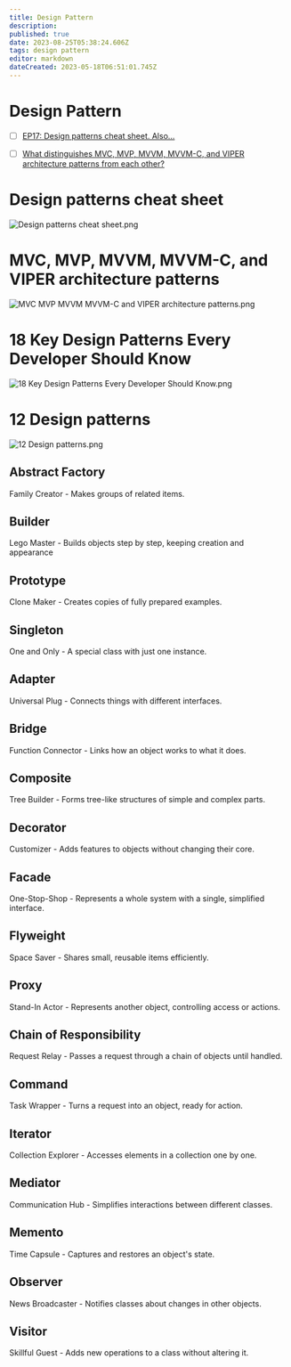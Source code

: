 ```yaml
---
title: Design Pattern
description: 
published: true
date: 2023-08-25T05:38:24.606Z
tags: design pattern
editor: markdown
dateCreated: 2023-05-18T06:51:01.745Z
---
```


# Design Pattern
- [ ] [EP17: Design patterns cheat sheet. Also...](https://blog.bytebytego.com/p/ep17-design-patterns-cheat-sheet?utm_source=profile&utm_medium=reader2)
- [ ] [What distinguishes MVC, MVP, MVVM, MVVM-C, and VIPER architecture patterns from each other?](https://blog.bytebytego.com/p/ep49-api-architectural-styles?lli=1&utm_source=profile&utm_medium=reader2)


# Design patterns cheat sheet

![Design patterns cheat sheet.png](http://192.168.25.60:8000/files/file_storage/dc75a2e3.png)

# MVC, MVP, MVVM, MVVM-C, and VIPER architecture patterns

![MVC MVP MVVM MVVM-C and VIPER architecture patterns.png](http://192.168.25.60:8000/files/file_storage/0c18e46d.png)

# 18 Key Design Patterns Every Developer Should Know

![18 Key Design Patterns Every Developer Should Know.png](http://192.168.25.60:8000/files/file_storage/f8a8631f.png)

# 12 Design patterns

![12 Design patterns.png](http://192.168.25.60:8000/files/file_storage/ecbd5cb9.png)

## Abstract Factory
Family Creator - Makes groups of related items.

## Builder
Lego Master - Builds objects step by step, keeping creation and appearance

## Prototype
Clone Maker - Creates copies of fully prepared examples.

## Singleton
One and Only - A special class with just one instance.

## Adapter
Universal Plug - Connects things with different interfaces.

## Bridge
Function Connector - Links how an object works to what it does.

## Composite
Tree Builder - Forms tree-like structures of simple and complex parts.

## Decorator
Customizer - Adds features to objects without changing their core.

## Facade
One-Stop-Shop - Represents a whole system with a single, simplified interface.

## Flyweight
Space Saver - Shares small, reusable items efficiently.

## Proxy
Stand-In Actor - Represents another object, controlling access or actions.

## Chain of Responsibility
Request Relay - Passes a request through a chain of objects until handled.

## Command
Task Wrapper - Turns a request into an object, ready for action.

## Iterator
Collection Explorer - Accesses elements in a collection one by one.

## Mediator
Communication Hub - Simplifies interactions between different classes.

## Memento
Time Capsule - Captures and restores an object's state.

## Observer
News Broadcaster - Notifies classes about changes in other objects.

## Visitor
Skillful Guest - Adds new operations to a class without altering it.